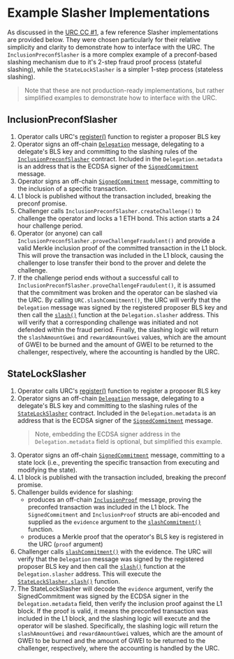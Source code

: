 # Example Slasher Implementations
As discussed in the [URC CC #1](https://docs.google.com/document/d/1lFqHBe9Yx1CGpdH-MZ0zsjTnLNNxFr1GCnoDEb8O6F8/edit?tab=t.0#heading=h.b6f76tz96o2d), a few reference Slasher implementations are provided below. They were chosen particularly for their relative simplicity and clarity to demonstrate how to interface with the URC. The `InclusionPreconfSlasher` is a more complex example of a preconf-based slashing mechanism due to it's 2-step fraud proof process (stateful slashing), while the `StateLockSlasher` is a simpler 1-step process (stateless slashing). 
> Note that these are not production-ready implementations, but rather simplified examples to demonstrate how to interface with the URC.

## InclusionPreconfSlasher
1. Operator calls URC's [register()](../src/Registry.sol#L44) function to register a proposer BLS key
2. Operator signs an off-chain [`Delegation`](../src/ISlasher.sol#L8) message, delegating to a delegate's BLS key and committing to the slashing rules of the [`InclusionPreconfSlasher`](./InclusionPreconfSlasher.sol) contract. Included in the `Delegation.metadata` is an address that is the ECDSA signer of the [`SignedCommitment`](./PreconfStructs.sol) message.
3. Operator signs an off-chain [`SignedCommitment`](./PreconfStructs.sol) message, committing to the inclusion of a specific transaction.
4. L1 block is published without the transaction included, breaking the preconf promise.
5. Challenger calls `InclusionPreconfSlasher.createChallenge()` to challenge the operator and locks a 1 ETH bond. This action starts a 24 hour challenge period.
6. Operator (or anyone) can call `InclusionPreconfSlasher.proveChallengeFraudulent()` and provide a valid Merkle inclusion proof of the committed transaction in the L1 block. This will prove the transaction was included in the L1 block, causing the challenger to lose transfer their bond to the prover and delete the challenge.
7. If the challenge period ends without a successful call to `InclusionPreconfSlasher.proveChallengeFraudulent()`, it is assumed that the commitment was broken and the operator can be slashed via the URC. By calling `URC.slashCommitment()`, the URC will verify that the `Delegation` message was signed by the registered proposer BLS key and then call the [`slash()`](../src/ISlasher.sol) function at the `Delegation.slasher` address. This will verify that a corresponding challenge was initiated and not defended within the fraud period. Finally, the slashing logic will return the `slashAmountGwei` and `rewardAmountGwei` values, which are the amount of GWEI to be burned and the amount of GWEI to be returned to the challenger, respectively, where the accounting is handled by the URC. 


## StateLockSlasher
1. Operator calls URC's [register()](../src/Registry.sol#L44) function to register a proposer BLS key
2. Operator signs an off-chain [`Delegation`](../src/ISlasher.sol#L8) message, delegating to a delegate's BLS key and committing to the slashing rules of the [`StateLockSlasher`](./StateLockSlasher.sol) contract. Included in the `Delegation.metadata` is an address that is the ECDSA signer of the [`SignedCommitment`](./PreconfStructs.sol) message. 
    > Note, embedding the ECDSA signer address in the `Delegation.metadata` field is optional, but simplified this example.
3. Operator signs an off-chain [`SignedCommitment`](./PreconfStructs.sol) message, committing to a state lock (i.e., preventing the specific transaction from executing and modifying the state).
4. L1 block is published with the transaction included, breaking the preconf promise.
5. Challenger builds evidence for slashing:
    - produces an off-chain [`InclusionProof`](./PreconfStructs.sol) message, proving the preconfed transaction was included in the L1 block. The `SignedCommitment` and `InclusionProof` structs are abi-encoded and supplied as the `evidence` argument to the [`slashCommitment()`](../src/Registry.sol) function.
    - produces a Merkle proof that the operator's BLS key is registered in the URC (`proof` argument)
6. Challenger calls [`slashCommitment()`](../src/Registry.sol) with the evidence. The URC will verify that the `Delegation` message was signed by the registered proposer BLS key and then call the [`slash()`](../src/ISlasher.sol) function at the `Delegation.slasher` address. This will execute the [`StateLockSlasher.slash()`](./StateLockSlasher.sol) function.
7. The StateLockSlasher will decode the `evidence` argument, verify the SignedCommitment was signed by the ECDSA signer in the `Delegation.metadata` field, then verify the inclusion proof against the L1 block. If the proof is valid, it means the preconfed transaction was included in the L1 block, and the slashing logic will execute and the operator will be slashed. Specifically, the slashing logic will return the `slashAmountGwei` and `rewardAmountGwei` values, which are the amount of GWEI to be burned and the amount of GWEI to be returned to the challenger, respectively, where the accounting is handled by the URC.
